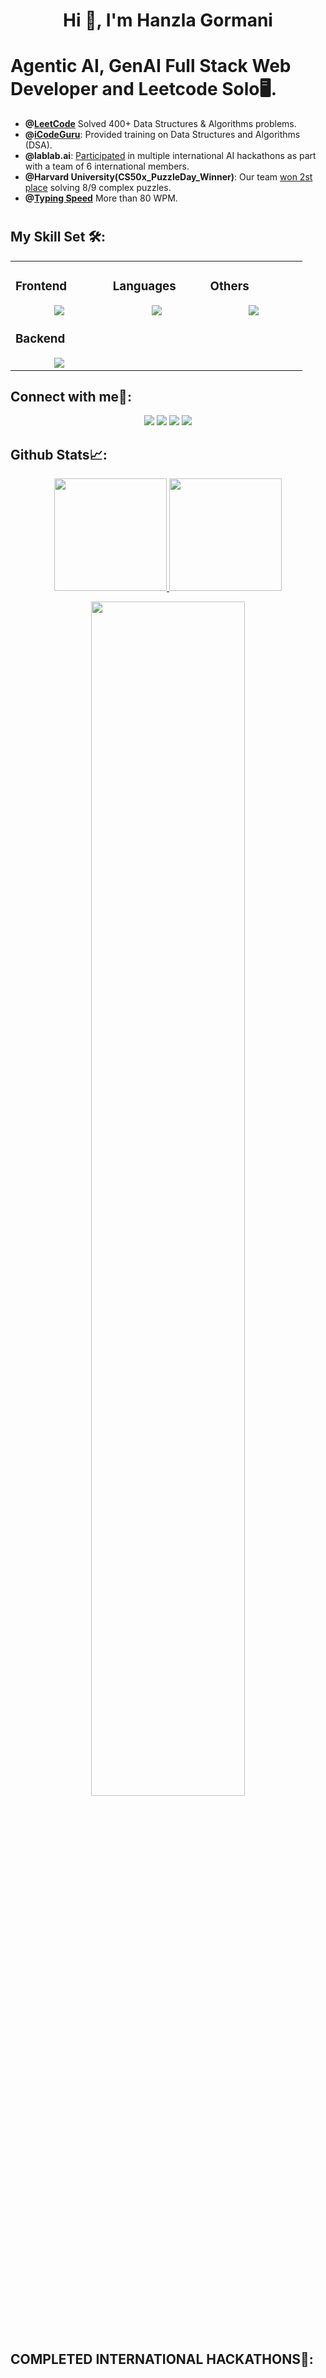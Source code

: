 

<h1 align="center">Hi 👋, I'm Hanzla Gormani</h1>

# Agentic AI, GenAI Full Stack Web Developer and Leetcode Solo🖥️.

<!-- [![LeetCode(https://img.shields.io/badge/dynamic/json?style=for-the-badge&labelColor=black&color=%23ffa116&label=Solved&query=solved&url=https%3A%2F%2Fleetcode-badge.vercel.app%2Fapi%2Fusers%2Farham_ansari11&logo=leetcode&logoColor=yellow)](https://leetcode.com/arham_ansari11/)

-->


<!-- Bio -->
<!-- - **@[GitHub](https://committers.top/pakistan)** One of the most active contributors on GitHub in Pakistan, ranking **[7th](https://committers.top/pakistan#arhamansari11)**. -->
- **@[LeetCode](https://leetcode.com/u/hanzlakhan/)** Solved 400+ Data Structures & Algorithms problems.
- **@[iCodeGuru](https://linkedin.com/company/icode-guru/)**: Provided training on Data Structures and Algorithms (DSA).
- **@lablab.ai**: [Participated](https://lablab.ai/u/@muhammad_hanzla_451) in multiple international AI hackathons as part with a team of 6 international members.
- **@Harvard University(CS50x_PuzzleDay_Winner)**: Our team [won 2st place](https://www.linkedin.com/posts/muhammad-hanzla-787081279_cs50-puzzleday-problemsolving-activity-7184118329882669056-PHOu?utm_source=share&utm_medium=member_desktop) solving 8/9 complex
puzzles.
- **@[Typing Speed](https://www.linkedin.com/posts/muhammad-hanzla-787081279_typingspeed-motivation-growth-activity-7287875380001017856-9jOz?utm_source=share&utm_medium=member_desktop&rcm=ACoAAEPR4xcBYfDwpVMEj0JnLgYIEmF1WQqohlE)** More than 80 WPM.

#

## My Skill Set 🛠️:

<table><tr><td valign="top" width="25%">

### Frontend  
<a href="https://github.com/hanzlikhan">
<div align="center">  
       <img src="https://skillicons.dev/icons?i=html,css,bootstrap,tailwind,js,react,materialui&perline=4" /> 
</div>
</a>

### Backend  
<a href="https://github.com/hanzlikhan">
<div align="center">   
      <img src="https://skillicons.dev/icons?i=php,mysql,firebase,nodejs,express,mongodb&perline=4" /> 
</div>
</a>
</td><td valign="top" width="25%">
    
### Languages
<a href="https://github.com/hanzlikhan">
<div align="center">
       <img src="https://skillicons.dev/icons?i=js,php,cpp,java,python,&perline=4" /> 
</div>
</a>

</td><td valign="top" width="25%">
  
### Others
<a href="https://github.com/hanzlikhan">
<div align="center">
       <img src="https://skillicons.dev/icons?i=git,github,npm,figma,vscode,postman,netlify,vite,vercel,heroku,discord,stackoverflow,vscodeqt&perline=4" /> 
</div>
</a>
</td>
</tr></table>

 ## Connect with me🤝:
<div align="center">
    <a href="https://www.linkedin.com/in/muhammad-hanzla-787081279/" target="_blank"><img src="https://img.shields.io/badge/-Muhammad%20Hanzla-0077B5?style=flat&logo=Linkedin&logoColor=white"/></a>
    <a target="_blank" href="mailto:arham96100@gmail.com"><img src="https://img.shields.io/badge/-khangormani79@gmail.com-D14836?style=flat&logo=Gmail&logoColor=white"/></a>
    <a href="https://leetcode.com/u/hanzlakhan/" target="_blank"><img src="https://img.shields.io/badge/-Muhammad%20Hanzla-FFA116?style=flat&logo=LeetCode&logoColor=white"/></a>
    <a href="https://lablab.ai/u/@muhammad_hanzla_451" target="_blank"><img src="https://img.shields.io/badge/-LabLab Profile-3B5998?style=flat&logo=LabLab&logoColor=white"/></a>
</div>



 ## Github Stats📈:
<p align="center">
    <a href="https://github.com/hanzlikhan">
<img height="180em" src="https://github-readme-stats-git-masterrstaa-rickstaa.vercel.app/api?username=hanzlikhan&show_icons=true&theme=algolia&include_all_commits=true&count_private=true&hide_border=true"/>
        <img height="180em" src="https://github-readme-stats-eight-theta.vercel.app/api/top-langs/?username=hanzlikhan&langs_count=12&layout=compact&langs_count=8&theme=algolia&include_all_commits=true&count_private=true&hide_border=true" />
    </a>
</p>

 <p align="center">
   <a href="https://github.com/hanzlikhan"> 
     <img width="70%" src="https://github-readme-streak-stats.herokuapp.com/?user=hanzlikhan&theme=algolia&hide_border=true" /> 
   </a>  
 </p>

<br>

#

<!-- <div align="center">
  <a href="https://github.com/arhamansari11">
    <img src="https://quotes-github-readme.vercel.app/api?theme=dark">
  </a>
 </div> -->

## COMPLETED INTERNATIONAL HACKATHONS🥇:


  <!-- &nbsp; &nbsp;
  <a href="https://lablab.ai/event/monday-ai-app-hackathon/simons-strike-team/monday-ai-assistant">
     <img src="https://github.com/DonGuillotine/DonGuillotine/assets/89584431/90917306-1f50-46e4-a8b9-2b9981d444a5" width="400">
  </a>
   &nbsp; &nbsp;
  <a href="https://lablab.ai/event/ai-agents-hackathon-2/viral-cuts/viral-clips">
     <img src="https://github.com/DonGuillotine/DonGuillotine/assets/89584431/62cf67c7-6df6-4337-809a-8fd2e102b748" width="400">
  </a>
   &nbsp; &nbsp;

</p>



#

